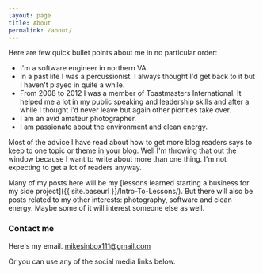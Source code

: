 ```yaml
---
layout: page
title: About
permalink: /about/
---
```


Here are few quick bullet points about me in no particular order:

* I'm a software engineer in northern VA. 
* In a past life I was a percussionist. I always thought I'd get back to it but I haven't played in quite a while. 
* From 2008 to 2012 I was a member of Toastmasters International. It helped me a lot in my public speaking and leadership skills and after a while I thought I'd never leave but again other piorities take over. 
* I am an avid amateur photographer. 
* I am passionate about the environment and clean energy. 

Most of the advice I have read about how to get more blog readers says to keep to one topic or theme in your blog. Well I'm throwing that out the window because I want to write about more than one thing. I'm not expecting to get a lot of readers anyway.

Many of my posts here will be my [lessons learned starting a business for my side project]({{ site.baseurl }}/Intro-To-Lessons/). But there will also be posts related to my other interests: photography, software and clean energy. Maybe some of it will interest someone else as well.


### Contact me

Here's my email. [mikesinbox111@gmail.com](mailto:mikesinbox111@gmail.com)

Or you can use any of the social media links below.

